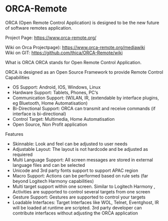 ORCA-Remote
===========

ORCA (Open Remote Control Application) is designed to be the new future of software remotes application.

Project Page:
https://www.orca-remote.org/

Wiki on Orca Projectpage): 
https://www.orca-remote.org/mediawiki<br />
Wiki on GIT: https://github.com/thica/ORCA-Remote/wiki


What is ORCA
ORCA stands for Open Remote Control Application.

ORCA is designed as an Open Source Framework to provide Remote Control Capabilities

* OS Support: Android, IOS, Windows, Linux
* Hardware Support: Tablets, Phones, PC‘s
* Communication Support: (W)LAN, IR, (extendable by interface plugins, eg Bluetooth, Home Automatisation)
* Bi-Directional Support: ORCA can transmit and receive commands (if interface is bi-directional)
* Control Target: Multimedia, Home Automatisation
* Open Source, Non Profit application

Features
* Skinnable: Look and feel can be adjusted to user needs
* Adjustable Layout: The layout is not hardcode and be adjusted as requiered
* Multi Language Support: All screen messages are stored in external language files and can be selected
* Unicode and 3rd party fonts support to support APAC region
* Macro Support: Actions can be performed based on rule sets (far beyond Logitech Harmony capabilities)
* Multi target support within one screen. Similar to Logitech Harmony , Activities are supported to control several targets from one screen
* Gesture Support: Gestures are supported to control your targets
* Loadable Interfaces: Target Interfaces like WOL, Telnet, Eventghost, IR will be loaded at runtime are scripted. 3rd party developer can contribute interfaces without adjusting the ORCA application


